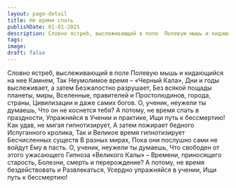 ```yaml
---
layout: page-detail
title: Не время спать
publishDate: 01-01-2025
description: Словно ястреб, выслеживающий в поле  Полевую мышь и кидающийся на нее  Камнем,  Так Неумолимое время – «Черный Кала»,  Дни и годы выслеживает, а затем  Безжалостно разрушает,  Без всякой пощады планеты, миры,  Вселенные, правителей...
tags:
image:
draft: false
---
```

Словно ястреб, выслеживающий в поле  Полевую мышь и кидающийся на нее  Камнем,  Так Неумолимое время – «Черный Кала»,  Дни и годы выслеживает, а затем  Безжалостно разрушает,  Без всякой пощады планеты, миры,  Вселенные, правителей и  Простолюдинов, города, страны,  Цивилизации и даже самих богов.  О, ученик, неужели ты думаешь,  Что он не коснется тебя?  А потому, не время спать в праздности,  Упражняйся в Учении и практике,  Ищи путь к бессмертию!  Как удав, не мигая гипнотизирует,  А затем пожирает бедного  Испуганного кролика,  Так и Великое время гипнотизирует  Бесчисленных существ  В разных мирах, Пока они послушно сами не войдут  Ему в пасть.  О, ученик, неужели ты думаешь,  Что свободен от этого ужасающего  Гипноза «Великого Калы» –  Времени, приносящего старость,  Болезни, смерть и перерождение?  А потому, не время бездействовать и  Развлекаться,  Усердно упражняйся в учении,  Ищи путь к бессмертию!
